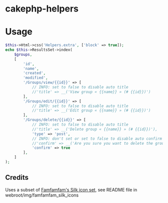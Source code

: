 # cakephp-helpers

# Usage
```php
$this->Html->css('Helpers.extra', ['block' => true]);
echo $this->ResultsSet->index(
	$groups,
	[
		'id',
		'name',
		'created',
		'modified',
		'/Groups/view/{{id}}' => [
			// INFO: set to false to disable auto title
			//'title' => __('View group « {{name}} » (# {{id}})')
		],
		'/Groups/edit/{{id}}' => [
			// INFO: set to false to disable auto title
			//'title' => __('Edit group « {{name}} » (# {{id}})')
		],
		'/Groups/delete/{{id}}' => [
			// INFO: set to false to disable auto title
			//'title' => __('Delete group « {{name}} » (# {{id}})'),
			'type' => 'post',
			// INFO: don't set or set to false to disable auto confirm message
			//'confirm' => __('Are you sure you want to delete the group « {{name}} » (# {{id}})?')
			'confirm' => true
		],
	]
);
```

## Credits
Uses a subset of [Famfamfam's Silk icon set](http://www.famfamfam.com/lab/icons/silk/), see README file in webroot/img/famfamfam_silk_icons